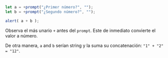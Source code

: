

```js run demo
let a = +prompt("¿Primer número?", "");
let b = +prompt("¿Segundo número?", "");

alert( a + b );
```

Observa el más unario `+` antes del `prompt`. Este de inmediato convierte el valor a número.

De otra manera, `a` and `b` serían string y la suma su concatenación: `"1" + "2" = "12"`.
